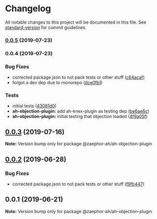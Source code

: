 # Changelog

All notable changes to this project will be documented in this file. See [standard-version](https://github.com/conventional-changelog/standard-version) for commit guidelines.

### [0.0.5](https://github.com/Zaephor/ah-plugins/compare/v0.0.4...v0.0.5) (2019-07-23)



### 0.0.4 (2019-07-23)


### Bug Fixes

* corrected package.json to not pack tests or other stuff ([c64acaf](https://github.com/Zaephor/ah-plugins/commit/c64acaf))
* forgot a dev dep due to monorepo ([dce0fb1](https://github.com/Zaephor/ah-plugins/commit/dce0fb1))


### Tests

* initial tests ([43081d0](https://github.com/Zaephor/ah-plugins/commit/43081d0))
* **ah-objection-plugin:** add ah-knex-plugin as testing dep ([be6ae6c](https://github.com/Zaephor/ah-plugins/commit/be6ae6c))
* **ah-objection-plugin:** initial testing that objection loaded ([4f9a05f](https://github.com/Zaephor/ah-plugins/commit/4f9a05f))



## [0.0.3](https://github.com/Zaephor/ah-plugins/compare/@zaephor-ah/ah-objection-plugin@0.0.2...@zaephor-ah/ah-objection-plugin@0.0.3) (2019-07-16)

**Note:** Version bump only for package @zaephor-ah/ah-objection-plugin





## [0.0.2](https://github.com/Zaephor/ah-plugins/compare/@zaephor-ah/ah-objection-plugin@0.0.1...@zaephor-ah/ah-objection-plugin@0.0.2) (2019-06-28)


### Bug Fixes

* corrected package.json to not pack tests or other stuff ([f9fb447](https://github.com/Zaephor/ah-plugins/commit/f9fb447))





## 0.0.1 (2019-06-21)

**Note:** Version bump only for package @zaephor-ah/ah-objection-plugin
